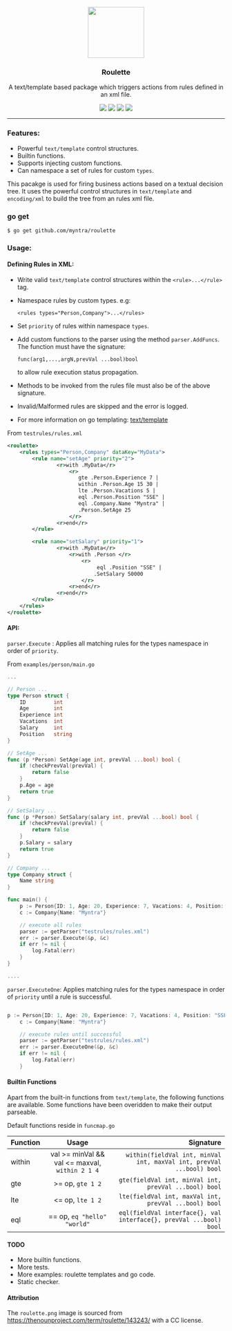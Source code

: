 <p align="center">
  <img src="https://cdn.rawgit.com/myntra/roulette/master/images/roulette.png" height="118" width="130" />

  <h3 align="center">Roulette</h3>
  <p align="center">A text/template based package which triggers actions from rules defined in an xml file.</p>
  <p align="center">
  	<img src="http://badges.github.io/stability-badges/dist/experimental.svg"/>
    <a href="https://travis-ci.org/myntra/roulette"><img src="https://travis-ci.org/myntra/roulette.svg?branch=master"></a>
    <a href="https://godoc.org/github.com/myntra/roulette"><img src="https://godoc.org/github.com/myntra/roulette?status.svg"></a>
    <a href="https://goreportcard.com/report/github.com/myntra/roulette"><img src="https://goreportcard.com/badge/github.com/myntra/roulette"></a>
  </p>
</p>

---
### Features:

- Powerful `text/template` control structures.
- Builtin functions. 
- Supports injecting custom functions.
- Can namespace a set of rules for custom `types`.


This pacakge is used for firing business actions based on a textual decision tree. It uses the powerful control structures in `text/template` and `encoding/xml` to build the tree from an rules xml file.

### go get
```
$ go get github.com/myntra/roulette
```

### Usage:

#### Defining Rules in XML:

- Write valid `text/template` control structures within the `<rule>...</rule>` tag.
- Namespace rules by custom types. e.g: 

	`<rules types="Person,Company">...</rules>`

- Set `priority` of rules within namespace `types`.
- Add custom functions to the parser using the method `parser.AddFuncs`. The function must have the signature:
	
	`func(arg1,...,argN,prevVal ...bool)bool`
 
  to allow rule execution status propagation.
- Methods to be invoked from the rules file must also be of the above signature.
- Invalid/Malformed rules are skipped and the error is logged.
- For more information on go templating: [text/template](https://golang.org/pkg/text/template/)

From `testrules/rules.xml`

```xml
<roulette>
    <rules types="Person,Company" dataKey="MyData">        
        <rule name="setAge" priority="2">
                <r>with .MyData</r>
                    <r>
                       gte .Person.Experience 7 |
                       within .Person.Age 15 30 |
                       lte .Person.Vacations 5 | 
                       eql .Person.Position "SSE" |
                       eql .Company.Name "Myntra" | 
                       .Person.SetAge 25 
                    </r>
                <r>end</r>
        </rule>

        <rule name="setSalary" priority="1">
                <r>with .MyData</r>
                    <r>with .Person </r>
                        <r>
                             eql .Position "SSE" |
                            .SetSalary 50000
                        </r>
                    <r>end</r>
                <r>end</r>
        </rule>
    </rules>
</roulette>
```

#### API:

`parser.Execute` : Applies all matching rules for the types namespace in order of `priority`. 


From `examples/person/main.go`

```go
...

// Person ...
type Person struct {
	ID         int
	Age        int
	Experience int
	Vacations  int
	Salary     int
	Position   string
}

// SetAge ...
func (p *Person) SetAge(age int, prevVal ...bool) bool {
	if !checkPrevVal(prevVal) {
		return false
	}
	p.Age = age
	return true
}

// SetSalary ...
func (p *Person) SetSalary(salary int, prevVal ...bool) bool {
	if !checkPrevVal(prevVal) {
		return false
	}
	p.Salary = salary
	return true
}

// Company ...
type Company struct {
	Name string
}

func main() {
	p := Person{ID: 1, Age: 20, Experience: 7, Vacations: 4, Position: "SSE"}
	c := Company{Name: "Myntra"}

	// execute all rules
	parser := getParser("testrules/rules.xml")
	err := parser.Execute(&p, &c)
	if err != nil {
		log.Fatal(err)
	}
}

....

```

`parser.ExecuteOne`: Applies matching rules for the types namespace in order of `priority` until a rule is successful. 


```go

p := Person{ID: 1, Age: 20, Experience: 7, Vacations: 4, Position: "SSE"}
	c := Company{Name: "Myntra"}

	// execute rules until successful
	parser := getParser("testrules/rules.xml")
	err := parser.ExecuteOne(&p, &c)
	if err != nil {
		log.Fatal(err)
	}

```



#### Builtin Functions

Apart from the built-in functions from `text/template`, the following functions are available. Some functions have been overidden to make their output parseable.

Default functions reside in `funcmap.go`

| Function      | Usage         | Signature  |
| ------------- |:-------------:| -----:|
| within           |  val >= minVal && val <= maxval, `within 2 1 4` | `within(fieldVal int, minVal int, maxVal int, prevVal ...bool) bool`
| gte           |  >= op, `gte 1 2` | `gte(fieldVal int, minVal int, prevVal ...bool) bool`
| lte           |  <= op, `lte 1 2` | `lte(fieldVal int, maxVal int, prevVal ...bool) bool` |
| eql           |  == op, `eq "hello" "world"` |  `eql(fieldVal interface{}, val interface{}, prevVal ...bool) bool` |


#### TODO
- More builtin functions.
- More tests.
- More examples: roulette templates and go code.
- Static checker.

#### Attribution
The `roulette.png` image is sourced from https://thenounproject.com/term/roulette/143243/ with a CC license.